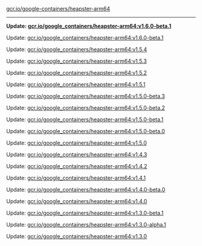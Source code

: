 [gcr.io/google-containers/heapster-arm64](https://hub.docker.com/r/cruse/heapster-arm64/tags/) 

----
**Update: [gcr.io/google_containers/heapster-arm64:v1.6.0-beta.1](https://hub.docker.com/r/cruse/heapster-arm64/tags/)**

Update: [gcr.io/google_containers/heapster-arm64:v1.6.0-beta.1](https://hub.docker.com/r/cruse/heapster-arm64/tags/)

Update: [gcr.io/google_containers/heapster-arm64:v1.5.4](https://hub.docker.com/r/cruse/heapster-arm64/tags/)

Update: [gcr.io/google_containers/heapster-arm64:v1.5.3](https://hub.docker.com/r/cruse/heapster-arm64/tags/)

Update: [gcr.io/google_containers/heapster-arm64:v1.5.2](https://hub.docker.com/r/cruse/heapster-arm64/tags/)

Update: [gcr.io/google_containers/heapster-arm64:v1.5.1](https://hub.docker.com/r/cruse/heapster-arm64/tags/)

Update: [gcr.io/google_containers/heapster-arm64:v1.5.0-beta.3](https://hub.docker.com/r/cruse/heapster-arm64/tags/)

Update: [gcr.io/google_containers/heapster-arm64:v1.5.0-beta.2](https://hub.docker.com/r/cruse/heapster-arm64/tags/)

Update: [gcr.io/google_containers/heapster-arm64:v1.5.0-beta.1](https://hub.docker.com/r/cruse/heapster-arm64/tags/)

Update: [gcr.io/google_containers/heapster-arm64:v1.5.0-beta.0](https://hub.docker.com/r/cruse/heapster-arm64/tags/)

Update: [gcr.io/google_containers/heapster-arm64:v1.5.0](https://hub.docker.com/r/cruse/heapster-arm64/tags/)

Update: [gcr.io/google_containers/heapster-arm64:v1.4.3](https://hub.docker.com/r/cruse/heapster-arm64/tags/)

Update: [gcr.io/google_containers/heapster-arm64:v1.4.2](https://hub.docker.com/r/cruse/heapster-arm64/tags/)

Update: [gcr.io/google_containers/heapster-arm64:v1.4.1](https://hub.docker.com/r/cruse/heapster-arm64/tags/)

Update: [gcr.io/google_containers/heapster-arm64:v1.4.0-beta.0](https://hub.docker.com/r/cruse/heapster-arm64/tags/)

Update: [gcr.io/google_containers/heapster-arm64:v1.4.0](https://hub.docker.com/r/cruse/heapster-arm64/tags/)

Update: [gcr.io/google_containers/heapster-arm64:v1.3.0-beta.1](https://hub.docker.com/r/cruse/heapster-arm64/tags/)

Update: [gcr.io/google_containers/heapster-arm64:v1.3.0-alpha.1](https://hub.docker.com/r/cruse/heapster-arm64/tags/)

Update: [gcr.io/google_containers/heapster-arm64:v1.3.0](https://hub.docker.com/r/cruse/heapster-arm64/tags/)

